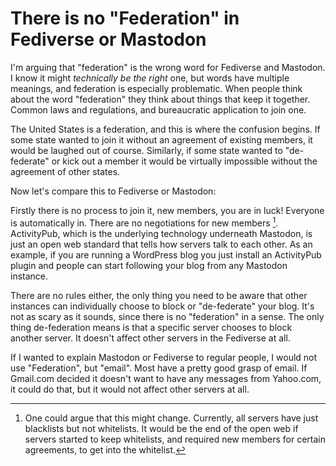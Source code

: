 # There is no "Federation" in Fediverse or Mastodon

I'm arguing that "federation" is the wrong word for Fediverse and Mastodon. I know it might _technically be the right_ one, but words have multiple meanings, and federation is especially problematic. When people think about the word "federation" they think about things that keep it together. Common laws and regulations, and bureaucratic application to join one.

The United States is a federation, and this is where the confusion begins. If some state wanted to join it without an agreement of existing members, it would be laughed out of course. Similarly, if some state wanted to "de-federate" or kick out a member it would be virtually impossible without the agreement of other states.

Now let's compare this to Fediverse or Mastodon:

Firstly there is no process to join it, new members, you are in luck! Everyone is automatically in. There are no negotiations for new members [^1]. ActivityPub, which is the underlying technology underneath Mastodon, is just an open web standard that tells how servers talk to each other. As an example, if you are running a WordPress blog you just install an ActivityPub plugin and people can start following your blog from any Mastodon instance.

There are no rules either, the only thing you need to be aware that other instances can individually choose to block or "de-federate" your blog. It's not as scary as it sounds, since there is no "federation" in a sense. The only thing de-federation means is that a specific server chooses to block another server. It doesn't affect other servers in the Fediverse at all.

If I wanted to explain Mastodon or Fediverse to regular people, I would not use "Federation", but "email". Most have a pretty good grasp of email. If Gmail.com decided it doesn't want to have any messages from Yahoo.com, it could do that, but it would not affect other servers at all.

[^1]: One could argue that this might change. Currently, all servers have just blacklists but not whitelists. It would be the end of the open web if servers started to keep whitelists, and required new members for certain agreements, to get into the whitelist.
